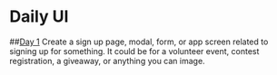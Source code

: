 # Daily UI

##[Day 1](https://upbeat-liskov-258533.netlify.com)
Create a sign up page, modal, form, or app screen related to signing up for something. It could be for a volunteer event, contest registration, a giveaway, or anything you can image.
